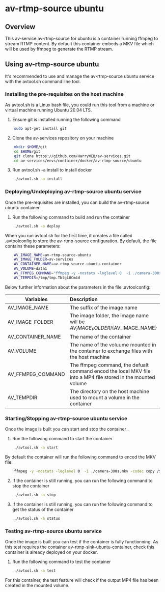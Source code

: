 # av-rtmp-source ubuntu

## Overview
This av-service av-rtmp-source for ubuntu is a container running ffmpeg to stream RTMP content.
By default this container embeds a MKV file which will be used by ffmpeg to generate the RTMP stream.

## Using av-rtmp-source ubuntu
It's recommended to use and manage the av-rtmp-source ubuntu service with the avtool.sh command line tool.

### Installing the pre-requisites on the host machine
As avtool.sh is a Linux bash file, you could run this tool from a machine or virtual machine running Ubuntu 20.04 LTS.

1. Ensure git is installed running the following command

```bash
    sudo apt-get install git
```

2. Clone the av-services repository on your machine

```bash
    mkdir $HOME/git
    cd $HOME/git
    git clone https://github.com/HarryWEB/av-services.git
    cd av-services/envs/container/docker/av-rtmp-source/ubuntu 
```
3. Run avtool.sh -a install to install docker 

```bash
    ./avtool.sh -a install
```

### Deploying/Undeploying av-rtmp-source ubuntu service
Once the pre-requisites are installed, you can build the av-rtmp-source ubuntu container.


1. Run the following command to build and run the container

```bash
    ./avtool.sh -a deploy
```

When you run avtool.sh for the first time, it creates a file called .avtoolconfig to store the av-rtmp-source configuration. By default, the file contains these parameters:

```bash
    AV_IMAGE_NAME=av-rtmp-source-ubuntu
    AV_IMAGE_FOLDER=av-services
    AV_CONTAINER_NAME=av-rtmp-source-ubuntu-container
    AV_VOLUME=data1
    AV_FFMPEG_COMMAND="ffmpeg -y -nostats -loglevel 0  -i ./camera-300s.mkv -codec copy /data1/camera-300s.mp4"
    AV_TEMPDIR=/tmp/tmp.TblgL0Cm4d
```

Below further information about the parameters in the file .avtoolconfig:

| Variables | Description |
| ---------------------|:-------------|
| AV_IMAGE_NAME | The suffix of the image name   |
| AV_IMAGE_FOLDER | The image folder, the image name will be ${AV_IMAGE_FOLDER}/${AV_IMAGE_NAME}  |
| AV_CONTAINER_NAME | The name of the container  |
| AV_VOLUME | The name of the voluume mounted in the container to exchange files with the host machine  |
| AV_FFMPEG_COMMAND | The ffmpeg command, the defualt command encod the local MKV file into a MP4 file stored in the mounted volume  |
| AV_TEMPDIR | The directory on the host machine used to mount a volume in the container |



### Starting/Stopping av-rtmp-source ubuntu service
Once the image is built you can start and stop the container .


1. Run the following command to start the container

```bash
    ./avtool.sh -a start
```
By default the container will run the following command to encod the MKV file:


```bash
    ffmpeg -y -nostats -loglevel 0  -i ./camera-300s.mkv -codec copy /${AV_VOLUME}/camera-300s.mp4
```


2. If the container is still running, you can run the following command to stop the container

```bash
    ./avtool.sh -a stop
```

3. If the container is still running, you can run the following command to get the status of the container

```bash
    ./avtool.sh -a status
```

### Testing av-rtmp-source ubuntu service
Once the image is built you can test if the container is fully functionning.
As this test requires the container av-rtmp-sink-ubuntu-container, check this container is already deployed on your docker.

1. Run the following command to test the container

```bash
    ./avtool.sh -a test
```

For this container, the test feature will check if the output MP4 file has been created in the mounted volume.



